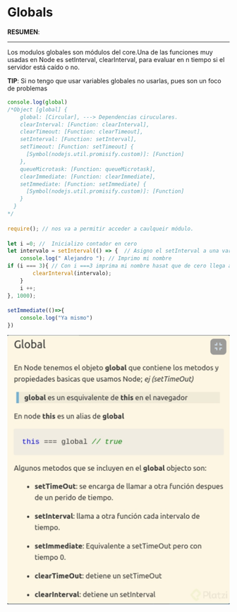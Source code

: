 # Globals

**RESUMEN**:

---

Los modulos globales son módulos del core.Una de las funciones muy usadas en Node es setInterval, clearInterval, para evaluar en n tiempo si el servidor está caído o no.

**TIP**: Si no tengo que usar variables globales no usarlas, pues son un foco de problemas

```jsx
console.log(global)
/*Object [global] {
    global: [Circular], ---> Dependencias ciruculares.
    clearInterval: [Function: clearInterval],
    clearTimeout: [Function: clearTimeout],
    setInterval: [Function: setInterval],
    setTimeout: [Function: setTimeout] {
      [Symbol(nodejs.util.promisify.custom)]: [Function]
    },
    queueMicrotask: [Function: queueMicrotask],
    clearImmediate: [Function: clearImmediate],
    setImmediate: [Function: setImmediate] {
      [Symbol(nodejs.util.promisify.custom)]: [Function]
    }
  }
*/

require(); // nos va a permitir acceder a caulqueir módulo.

let i =0; //  Inicializo contador en cero
let intervalo = setInterval(() => {  // Asigno el setInterval a una variable intervalo para poder operarla luego.
    console.log(" Alejandro "); // Imprimo mi nombre
if (i === 3){ // Con i ===3 imprima mi nombre hasat que de cero llega a 3 y luego haga clearInterval.
        clearInterval(intervalo);
    }
    i ++;
}, 1000);

setImmediate(()=>{
    console.log("Ya mismo")
})

```

![Untitled](Globals%200401f8940496475dbd482a5a56946cc4/Untitled.png)